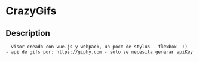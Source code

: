 # CrazyGifs

## Description
	
	- visor creado con vue.js y webpack, un poco de stylus - flexbox  :)
	- api de gifs por: https://giphy.com - solo se necesita generar apiKey